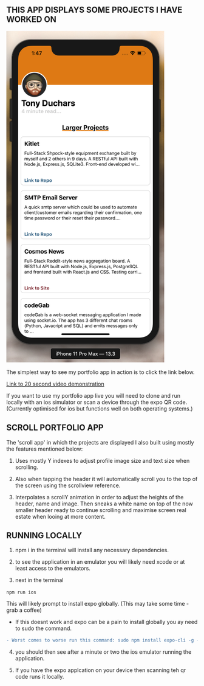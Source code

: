 ## THIS APP DISPLAYS SOME PROJECTS I HAVE WORKED ON

![Alt text](assets/HomeScreenshot.png?raw=true "Screnshot of Homescreen of application. Video below shows animation.")

The simplest way to see my portfolio app in action is to click the link below.

[Link to 20 second video demonstration](https://youtu.be/F9M3a3Xp9T0)


If you want to use my portfolio app live you will need to clone and run locally with an ios simulator or scan a device through the expo QR code.
(Currently optimised for ios but functions well on both operating systems.)

## SCROLL PORTFOLIO APP

The 'scroll app' in which the projects are displayed I also built using mostly the
features mentioned below:

1. Uses mostly Y indexes to adjust profile image size and text size when scrolling.

2. Also when tapping the header it will automatically scroll you to the top of
   the screen using the scrollview reference.

3. Interpolates a scrollY animation in order to adjust the heights of the header, name and image.
   Then sneaks a white name on top of the now smaller header ready to continue scrolling and
   maximise screen real estate when looing at more content.

## RUNNING LOCALLY

1. npm i in the terminal will install any necessary dependencies.

2. to see the application in an emulator you will likely need xcode or at least access to the emulators.

3. next in the terminal 

```npm run ios``` 

This will likely prompt to install expo globally. (This may take some time - grab a coffee)

- If this doesnt work and expo can be a pain to install globally you ay need to sudo the command.
```diff
- Worst comes to worse run this command: sudo npm install expo-cli -g --unsafe-perm
```

4. you should then see after a minute or two the ios emulator running the application.

5. If you have the expo applcation on your device then scanning teh qr code runs it locally.
